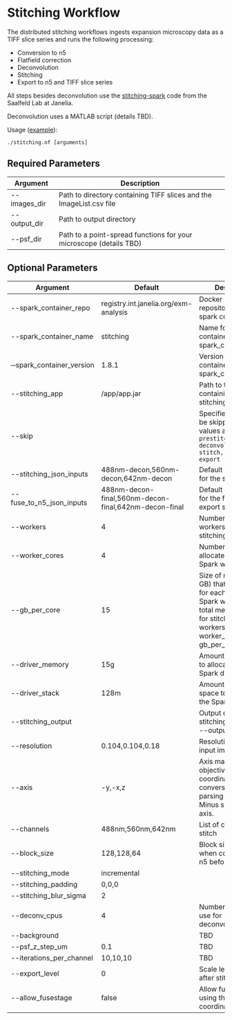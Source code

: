 # Stitching Workflow

The distributed stitching workflows ingests expansion microscopy data as a TIFF slice series and runs the following processing:
- Conversion to n5
- Flatfield correction
- Deconvolution
- Stitching
- Export to n5 and TIFF slice series

All steps besides deconvolution use the [stitching-spark](https://github.com/saalfeldlab/stitching-spark) code from the Saalfeld Lab at Janelia. 

Deconvolution uses a MATLAB script (details TBD). 

Usage ([example](../examples/stitching.sh)):

    ./stitching.nf [arguments]

## Required Parameters

| Argument   | Description                                                                           |
|------------|---------------------------------------------------------------------------------------|
| --images_dir | Path to directory containing TIFF slices and the ImageList.csv file |
| --output_dir | Path to output directory | 
| --psf_dir | Path to a point-spread functions for your microscope (details TBD) |

## Optional Parameters

| Argument   | Default | Description                                                                           |
|------------|---------|---------------------------------------------------------------------------------------|
| --spark_container_repo | registry.int.janelia.org/exm-analysis | Docker registry and repository for the spark container |
| --spark_container_name | stitching | Name for the container in the spark_container_repo | 
| &#x2011;&#x2011;spark_container_version | 1.8.1 | Version for the container in the spark_container_repo |
| --stitching_app | /app/app.jar | Path to the JAR file containing the stitching application. |
| --skip | | Specifies the steps to be skipped. The valid values are:  `prestitching, deconvolution, stitch, fuse, tiff-export` |
| --stitching_json_inputs | 488nm-decon,560nm-decon,642nm-decon | Default JSON inputs for the stich step |
| --fuse_to_n5_json_inputs | 488nm-decon-final,560nm-decon-final,642nm-decon-final | Default JSON inputs for the fuse and export step |
| --workers | 4 | Number of Spark workers to use for stitching |
| --worker_cores | 4 | Number of cores allocated to each Spark worker |
| --gb_per_core | 15 | Size of memory (in GB) that is allocated for each core of a Spark worker. The total memory usage for stitching will be workers * worker_cores * gb_per_core. | 
| --driver_memory | 15g | Amount of memory to allocate for the Spark driver |
| --driver_stack | 128m | Amount of stack space to allocate for the Spark driver |
| --stitching_output | | Output directory for stitching (relative to --output_dir) |
| --resolution | 0.104,0.104,0.18 | Resolution of the input imagery |
| --axis | -y,-x,z | Axis mapping for objective to pixel coordinates conversion when parsing metadata. Minus sign flips the axis. |
| --channels | 488nm,560nm,642nm | List of channels to stitch |
| --block_size | 128,128,64 | Block size to use when converting to n5 before stitching |
| --stitching_mode | incremental | |
| --stitching_padding | 0,0,0 | |
| --stitching_blur_sigma | 2 | |
| --deconv_cpus | 4 | Number of CPUs to use for deconvolution |
| --background | | TBD |
| --psf_z_step_um | 0.1 | TBD |
| --iterations_per_channel | 10,10,10 | TBD |
| --export_level | 0 | Scale level to export after stitching |
| --allow_fusestage | false | Allow fusing tiles using their stage coordinates |
